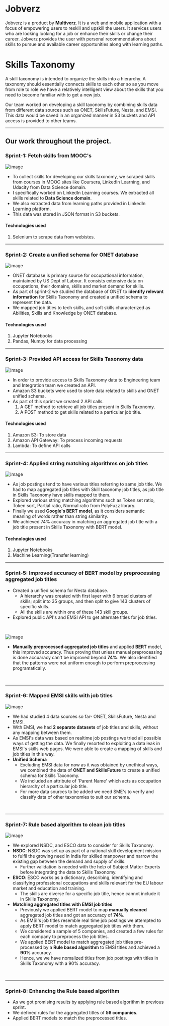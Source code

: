 # **Jobverz**
Jobverz is a product by **Multiverz**. It is a web and mobile application with a focus of empowering users to reskill and upskill the users. It services users who are looking looking for a job or enhance their skills or change their career. Jobverz provides the user with personal recommendations about skills to pursue and available career opportunities along with learning paths.<br/>

# **Skills Taxonomy**
A skill taxonomy is intended to organize the skills into a hierarchy. A taxonomy  should essentially connects skills to each other so as you move from role to role we have a relatively intelligent view about the skills that you need to become familiar with to get a new job.

Our team worked on developing a skill taxonomy by combining skills data from different data sources such as ONET, SkillsFuture, Nesta, and EMSI.  <br/>
This data would be saved in an organized manner in S3 buckets and API access is provided to other teams.<br/>

---

## **Our work throughout the project.**

### **Sprint-1: Fetch skills from MOOC's**

![image](https://user-images.githubusercontent.com/72140261/121016847-3dd2c600-c7ba-11eb-8a69-a9e38dedf2ee.png)


- To collect skills for developing our skills taxonomy, we scraped skills from courses in MOOC sites like Coursera, LinkedIn Learning, and Udacity from Data Science domain.
- I specifically worked on LinkedIn Learning courses. We extracted all skills related to **Data Science domain**. 
- We also extracted data from learning paths provided in LinkedIn Learning platform. 
- This data was stored in JSON format in S3 buckets.

#### Technologies used
1. Selenium to scrape data from webistes.

---

### **Sprint-2: Create a unified schema for ONET database**

![image](https://user-images.githubusercontent.com/72140261/121005164-25a87a00-c7ad-11eb-87f9-7f4c92d88206.png)

- ONET database is primary source for occupational information, maintained by US Dept of Labour. It consists extensive data on occupations, their domains, skills and market demand for skills. 
- As part of sprint-2 we studied the database of ONET to **identify relevant information** for Skills Taxonomy and created a unified schema to represent the data. 
- We mapped job titles to tech skills, and soft skills characterized as Abilities, Skills and Knowledge by ONET database.

#### Technologies used
1. Jupyter Notebooks
2. Pandas, Numpy for data processing

---

### **Sprint-3: Provided API access for Skills Taxonomy data**
![image](https://user-images.githubusercontent.com/72140261/121008732-f136bd00-c7b0-11eb-87e7-cdac5232eafd.png)

- In order to provide access to Skills Taxonomy data to Engineering team and Integration team we created an API. 
- Amazon S3 buckets were used to store data related to skills and ONET unified schema.
- As part of this sprint we created 2 API calls. 
  1. A GET method to retrieve all job titles present in Skills Taxonomy.
  2. A POST method to get skills related to a particular job title.

#### Technologies used
1. Amazon S3: To store data
2. Amazon API Gateway: To process incoming requests
3. Lambda: To define API calls

---

### **Sprint-4: Applied string matching algorithms on job titles**
![image](https://user-images.githubusercontent.com/72140261/121017638-20eac280-c7bb-11eb-8e85-7d6d347f9aac.png)

- As job postings tend to have various titles referring to same job title. We had to map aggregated job titles with Skill taxonomy job titles, as job title in Skills Taxonomy have skills mapped to them. 
- Explored various string matching algorithms such as Token set ratio, Token sort, Partial ratio, Normal ratio from PolyFuzz library.
- Finally we used **Google's BERT model**, as it considers semantic meaning of words rather than string similarity. 
- We achieved 74% accuracy in matching an aggregated job title with a job title present in Skills Taxonomy with BERT model. 

#### Technologies used
1. Jupyter Notebooks
2. Machine Learning(Transfer learning)

---
### **Sprint-5: Improved accuracy of BERT model by preprocessing aggregated job titles**
- Created a unified schema for Nesta database. 
  - A hierarchy was created with first layer with 6 broad clusters of skills; split into 35 groups, and then split to give 143 clusters of specific skills.
  - All the skills are within one of these 143 skill groups.
- Explored public API's and EMSI API to get alternate titles for job titles.
<br />

![image](https://user-images.githubusercontent.com/72140261/123369313-29087780-d59b-11eb-953f-0e682ecfafcc.png)


- **Manually preprocessed aggregated job titles** and applied **BERT** model, this improved accuracy. Thus proving that unless manual preprocessing is done accuaracy can't be improved beyond **74%**. We also identified that the patterns were not uniform enough to perform preprocessing programatically.
<br />

---
### **Sprint-6: Mapped EMSI skills with job titles**

![image](https://user-images.githubusercontent.com/72140261/123368082-c2825a00-d598-11eb-9460-938e22fae314.png)

- We had studied 4 data sources so far- ONET, SkillsFuture, Nesta and EMSI. 
- With EMSI, we had **2 separate datasets** of job titles and skills, without any mapping between them. 
- As EMSI's data was based on realtime job postings we tried all possible ways of getting the data. We finally resorted to exploiting a data leak in EMSI's skills web pages. We were able to create a mapping of skills and job titles in this way. 
- **Unified Schema**
  - Excluding EMSI data for now as it was obtained by unethical ways, we combined the data of **ONET and SkillsFuture** to create a unified schema for Skills Taxonomy. 
  - We included an attribute of 'Parent Name' which acts as occupation hierarchy of a particular job title. 
  - For more data sources to be added we need SME's to verify and classify data of other taxonomies to suit our schema.
<br />

---

### **Sprint-7: Rule based algorithm to clean job titles**

![image](https://user-images.githubusercontent.com/72140261/123368725-f3af5a00-d599-11eb-9c12-b0553d3411af.png)

- We explored NSDC, and ESCO data to consider for Skills Taxonomy. 
- **NSDC**: NSDC was set up as part of a national skill development mission to fulfil the growing need in India for skilled manpower and narrow the existing gap between the demand and supply of skills.
  - Further validation is needed with the help of Subject Matter Experts before integrating the data to Skills Taxonomy.
- **ESCO**: ESCO works as a dictionary, describing, identifying and classifying professional occupations and skills relevant for the EU labour market and education and training. 
  - The skills are diverse for a specific job title, hence cannot include it in Skills Taxonomy.
- **Matching aggregated titles with EMSI job titles**
  - Previously we applied BERT model to map **manually cleaned** aggregated job titles and got an accuracy of **74%**. 
  - As EMSI's job titles resemble real time job postings we attempted to apply BERT model to match aggregated job titles with them.
  - We considered a sample of 5 companies, and created a few rules for each company to preprocess the job titles. 
  - We applied BERT model to match aggregated job titles pre-processed by a **Rule based algorithm** to EMSI titles and achieved a **90%** accuracy. 
  - Hence, we we have nomalized titles from job postings with titles in Skills Taxonomy with a 90% accuracy. 
<br />

---

### **Sprint-8: Enhancing the Rule based algorithm**
- As we got promising results by applying rule based algorithm in previous sprint. 
- We defined rules for the aggregated titles of **56 companies**. 
- Applied BERT models to match the preprocessed titles. 
